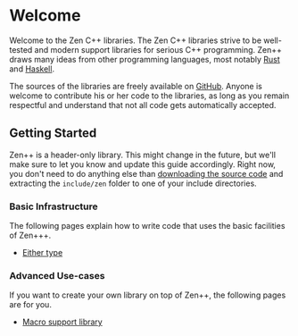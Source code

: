 Welcome
=======

Welcome to the Zen C++ libraries. The Zen C++ libraries strive to be
well-tested and modern support libraries for serious C++ programming.
Zen++ draws many ideas from other programming languages, most notably
[Rust][1] and [Haskell][2].

The sources of the libraries are freely available on [GitHub][3]. Anyone is
welcome to contribute his or her code to the libraries, as long as you remain
respectful and understand that not all code gets automatically accepted.

[1]: http://rust-lang.org/
[2]: https://www.haskell.org/
[3]: https://github.com/ZenCPP/ZenCPP

## Getting Started

Zen++ is a header-only library. This might change in the future, but we'll make
sure to let you know and update this guide accordingly. Right now, you don't
need to do anything else than [downloading the source code][4] and extracting the
`include/zen` folder to one of your include directories.

[4]: https://github.com/ZenCPP/zen-doxygen-theme/archive/master.zip

### Basic Infrastructure

The following pages explain how to write code that uses the basic facilities of
Zen+++.

 - [Either type](either_8hpp.html)

### Advanced Use-cases

If you want to create your own library on top of Zen++, the following pages are
for you.

 - [Macro support library](macros_8h.html)

